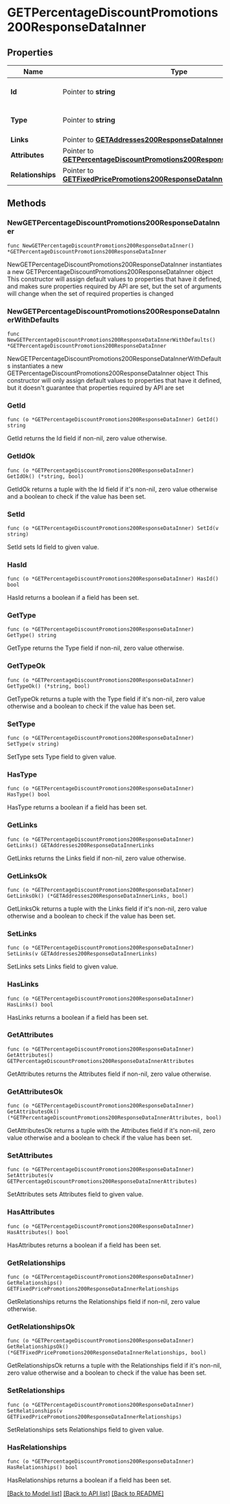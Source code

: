# GETPercentageDiscountPromotions200ResponseDataInner

## Properties

Name | Type | Description | Notes
------------ | ------------- | ------------- | -------------
**Id** | Pointer to **string** | The resource&#39;s id | [optional] 
**Type** | Pointer to **string** | The resource&#39;s type | [optional] [default to "percentage_discount_promotions"]
**Links** | Pointer to [**GETAddresses200ResponseDataInnerLinks**](GETAddresses200ResponseDataInnerLinks.md) |  | [optional] 
**Attributes** | Pointer to [**GETPercentageDiscountPromotions200ResponseDataInnerAttributes**](GETPercentageDiscountPromotions200ResponseDataInnerAttributes.md) |  | [optional] 
**Relationships** | Pointer to [**GETFixedPricePromotions200ResponseDataInnerRelationships**](GETFixedPricePromotions200ResponseDataInnerRelationships.md) |  | [optional] 

## Methods

### NewGETPercentageDiscountPromotions200ResponseDataInner

`func NewGETPercentageDiscountPromotions200ResponseDataInner() *GETPercentageDiscountPromotions200ResponseDataInner`

NewGETPercentageDiscountPromotions200ResponseDataInner instantiates a new GETPercentageDiscountPromotions200ResponseDataInner object
This constructor will assign default values to properties that have it defined,
and makes sure properties required by API are set, but the set of arguments
will change when the set of required properties is changed

### NewGETPercentageDiscountPromotions200ResponseDataInnerWithDefaults

`func NewGETPercentageDiscountPromotions200ResponseDataInnerWithDefaults() *GETPercentageDiscountPromotions200ResponseDataInner`

NewGETPercentageDiscountPromotions200ResponseDataInnerWithDefaults instantiates a new GETPercentageDiscountPromotions200ResponseDataInner object
This constructor will only assign default values to properties that have it defined,
but it doesn't guarantee that properties required by API are set

### GetId

`func (o *GETPercentageDiscountPromotions200ResponseDataInner) GetId() string`

GetId returns the Id field if non-nil, zero value otherwise.

### GetIdOk

`func (o *GETPercentageDiscountPromotions200ResponseDataInner) GetIdOk() (*string, bool)`

GetIdOk returns a tuple with the Id field if it's non-nil, zero value otherwise
and a boolean to check if the value has been set.

### SetId

`func (o *GETPercentageDiscountPromotions200ResponseDataInner) SetId(v string)`

SetId sets Id field to given value.

### HasId

`func (o *GETPercentageDiscountPromotions200ResponseDataInner) HasId() bool`

HasId returns a boolean if a field has been set.

### GetType

`func (o *GETPercentageDiscountPromotions200ResponseDataInner) GetType() string`

GetType returns the Type field if non-nil, zero value otherwise.

### GetTypeOk

`func (o *GETPercentageDiscountPromotions200ResponseDataInner) GetTypeOk() (*string, bool)`

GetTypeOk returns a tuple with the Type field if it's non-nil, zero value otherwise
and a boolean to check if the value has been set.

### SetType

`func (o *GETPercentageDiscountPromotions200ResponseDataInner) SetType(v string)`

SetType sets Type field to given value.

### HasType

`func (o *GETPercentageDiscountPromotions200ResponseDataInner) HasType() bool`

HasType returns a boolean if a field has been set.

### GetLinks

`func (o *GETPercentageDiscountPromotions200ResponseDataInner) GetLinks() GETAddresses200ResponseDataInnerLinks`

GetLinks returns the Links field if non-nil, zero value otherwise.

### GetLinksOk

`func (o *GETPercentageDiscountPromotions200ResponseDataInner) GetLinksOk() (*GETAddresses200ResponseDataInnerLinks, bool)`

GetLinksOk returns a tuple with the Links field if it's non-nil, zero value otherwise
and a boolean to check if the value has been set.

### SetLinks

`func (o *GETPercentageDiscountPromotions200ResponseDataInner) SetLinks(v GETAddresses200ResponseDataInnerLinks)`

SetLinks sets Links field to given value.

### HasLinks

`func (o *GETPercentageDiscountPromotions200ResponseDataInner) HasLinks() bool`

HasLinks returns a boolean if a field has been set.

### GetAttributes

`func (o *GETPercentageDiscountPromotions200ResponseDataInner) GetAttributes() GETPercentageDiscountPromotions200ResponseDataInnerAttributes`

GetAttributes returns the Attributes field if non-nil, zero value otherwise.

### GetAttributesOk

`func (o *GETPercentageDiscountPromotions200ResponseDataInner) GetAttributesOk() (*GETPercentageDiscountPromotions200ResponseDataInnerAttributes, bool)`

GetAttributesOk returns a tuple with the Attributes field if it's non-nil, zero value otherwise
and a boolean to check if the value has been set.

### SetAttributes

`func (o *GETPercentageDiscountPromotions200ResponseDataInner) SetAttributes(v GETPercentageDiscountPromotions200ResponseDataInnerAttributes)`

SetAttributes sets Attributes field to given value.

### HasAttributes

`func (o *GETPercentageDiscountPromotions200ResponseDataInner) HasAttributes() bool`

HasAttributes returns a boolean if a field has been set.

### GetRelationships

`func (o *GETPercentageDiscountPromotions200ResponseDataInner) GetRelationships() GETFixedPricePromotions200ResponseDataInnerRelationships`

GetRelationships returns the Relationships field if non-nil, zero value otherwise.

### GetRelationshipsOk

`func (o *GETPercentageDiscountPromotions200ResponseDataInner) GetRelationshipsOk() (*GETFixedPricePromotions200ResponseDataInnerRelationships, bool)`

GetRelationshipsOk returns a tuple with the Relationships field if it's non-nil, zero value otherwise
and a boolean to check if the value has been set.

### SetRelationships

`func (o *GETPercentageDiscountPromotions200ResponseDataInner) SetRelationships(v GETFixedPricePromotions200ResponseDataInnerRelationships)`

SetRelationships sets Relationships field to given value.

### HasRelationships

`func (o *GETPercentageDiscountPromotions200ResponseDataInner) HasRelationships() bool`

HasRelationships returns a boolean if a field has been set.


[[Back to Model list]](../README.md#documentation-for-models) [[Back to API list]](../README.md#documentation-for-api-endpoints) [[Back to README]](../README.md)


